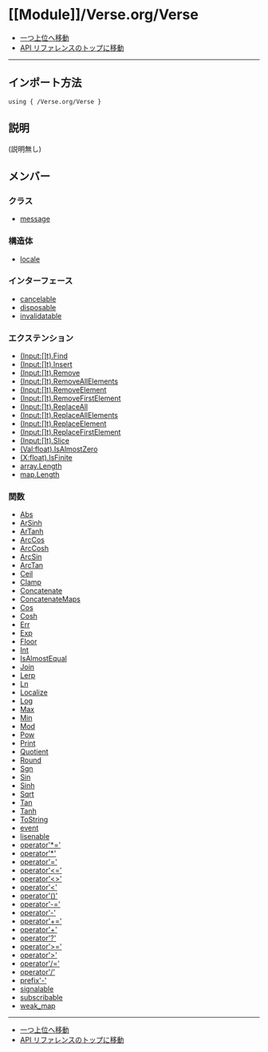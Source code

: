 # [[Module]]/Verse.org/Verse

- [一つ上位へ移動](../main.md)
- [API リファレンスのトップに移動](../../main.md)

---

## インポート方法

```verse
using { /Verse.org/Verse }
```

## 説明

(説明無し)

## メンバー

### クラス

- [message](./C_message/main.md)

### 構造体

- [locale](./S_locale/main.md)

### インターフェース

- [cancelable](./I_cancelable/main.md)
- [disposable](./I_disposable/main.md)
- [invalidatable](./I_invalidatable/main.md)

### エクステンション

- [(Input:[]t).Find](./EX_-lpar-Input-colon--lsbr--rsbr-t-rpar-.Find/main.md)
- [(Input:[]t).Insert](./EX_-lpar-Input-colon--lsbr--rsbr-t-rpar-.Insert/main.md)
- [(Input:[]t).Remove](./EX_-lpar-Input-colon--lsbr--rsbr-t-rpar-.Remove/main.md)
- [(Input:[]t).RemoveAllElements](./EX_-lpar-Input-colon--lsbr--rsbr-t-rpar-.RemoveAllElements/main.md)
- [(Input:[]t).RemoveElement](./EX_-lpar-Input-colon--lsbr--rsbr-t-rpar-.RemoveElement/main.md)
- [(Input:[]t).RemoveFirstElement](./EX_-lpar-Input-colon--lsbr--rsbr-t-rpar-.RemoveFirstElement/main.md)
- [(Input:[]t).ReplaceAll](./EX_-lpar-Input-colon--lsbr--rsbr-t-rpar-.ReplaceAll/main.md)
- [(Input:[]t).ReplaceAllElements](./EX_-lpar-Input-colon--lsbr--rsbr-t-rpar-.ReplaceAllElements/main.md)
- [(Input:[]t).ReplaceElement](./EX_-lpar-Input-colon--lsbr--rsbr-t-rpar-.ReplaceElement/main.md)
- [(Input:[]t).ReplaceFirstElement](./EX_-lpar-Input-colon--lsbr--rsbr-t-rpar-.ReplaceFirstElement/main.md)
- [(Input:[]t).Slice](./EX_-lpar-Input-colon--lsbr--rsbr-t-rpar-.Slice/main.md)
- [(Val:float).IsAlmostZero](./EX_-lpar-Val-colon-float-rpar-.IsAlmostZero/main.md)
- [(X:float).IsFinite](./EX_-lpar-X-colon-float-rpar-.IsFinite/main.md)
- [array.Length](./EX_array.Length/main.md)
- [map.Length](./EX_map.Length/main.md)

### 関数

- [Abs](./F_Abs/main.md)
- [ArSinh](./F_ArSinh/main.md)
- [ArTanh](./F_ArTanh/main.md)
- [ArcCos](./F_ArcCos/main.md)
- [ArcCosh](./F_ArcCosh/main.md)
- [ArcSin](./F_ArcSin/main.md)
- [ArcTan](./F_ArcTan/main.md)
- [Ceil](./F_Ceil/main.md)
- [Clamp](./F_Clamp/main.md)
- [Concatenate](./F_Concatenate/main.md)
- [ConcatenateMaps](./F_ConcatenateMaps/main.md)
- [Cos](./F_Cos/main.md)
- [Cosh](./F_Cosh/main.md)
- [Err](./F_Err/main.md)
- [Exp](./F_Exp/main.md)
- [Floor](./F_Floor/main.md)
- [Int](./F_Int/main.md)
- [IsAlmostEqual](./F_IsAlmostEqual/main.md)
- [Join](./F_Join/main.md)
- [Lerp](./F_Lerp/main.md)
- [Ln](./F_Ln/main.md)
- [Localize](./F_Localize/main.md)
- [Log](./F_Log/main.md)
- [Max](./F_Max/main.md)
- [Min](./F_Min/main.md)
- [Mod](./F_Mod/main.md)
- [Pow](./F_Pow/main.md)
- [Print](./F_Print/main.md)
- [Quotient](./F_Quotient/main.md)
- [Round](./F_Round/main.md)
- [Sgn](./F_Sgn/main.md)
- [Sin](./F_Sin/main.md)
- [Sinh](./F_Sinh/main.md)
- [Sqrt](./F_Sqrt/main.md)
- [Tan](./F_Tan/main.md)
- [Tanh](./F_Tanh/main.md)
- [ToString](./F_ToString/main.md)
- [event](./F_event/main.md)
- [lisenable](./F_lisenable/main.md)
- [operator'*='](./F_operator-singlequote--aster--equal--singlequote-/main.md)
- [operator'*'](./F_operator-singlequote--aster--singlequote-/main.md)
- [operator'='](./F_operator-singlequote--equal--singlequote-/main.md)
- [operator'<='](./F_operator-singlequote--labr--equal--singlequote-/main.md)
- [operator'<>'](./F_operator-singlequote--labr--rabr--singlequote-/main.md)
- [operator'<'](./F_operator-singlequote--labr--singlequote-/main.md)
- [operator'()'](./F_operator-singlequote--lpar--rpar--singlequote-/main.md)
- [operator'-='](./F_operator-singlequote--minus--equal--singlequote-/main.md)
- [operator'-'](./F_operator-singlequote--minus--singlequote-/main.md)
- [operator'+='](./F_operator-singlequote--plus--equal--singlequote-/main.md)
- [operator'+'](./F_operator-singlequote--plus--singlequote-/main.md)
- [operator'?'](./F_operator-singlequote--question--singlequote-/main.md)
- [operator'>='](./F_operator-singlequote--rabr--equal--singlequote-/main.md)
- [operator'>'](./F_operator-singlequote--rabr--singlequote-/main.md)
- [operator'/='](./F_operator-singlequote--slash--equal--singlequote-/main.md)
- [operator'/'](./F_operator-singlequote--slash--singlequote-/main.md)
- [prefix'-'](./F_prefix-singlequote--minus--singlequote-/main.md)
- [signalable](./F_signalable/main.md)
- [subscribable](./F_subscribable/main.md)
- [weak_map](./F_weak_map/main.md)

---

- [一つ上位へ移動](../main.md)
- [API リファレンスのトップに移動](../../main.md)
